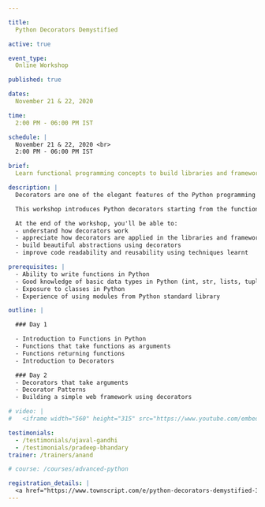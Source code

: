 ```yaml
---

title:
  Python Decorators Demystified

active: true

event_type:
  Online Workshop

published: true

dates:
  November 21 & 22, 2020

time:
  2:00 PM - 06:00 PM IST

schedule: |
  November 21 & 22, 2020 <br>
  2:00 PM - 06:00 PM IST

brief:
  Learn functional programming concepts to build libraries and frameworks with beautiful APIs.

description: |
  Decorators are one of the elegant features of the Python programming language. They are heavily used in modern libraries and frameworks to create elegant APIs.

  This workshop introduces Python decorators starting from the functional programming concepts to writing practical decorators using lot of examples and exercises.

  At the end of the workshop, you'll be able to:
  - understand how decorators work
  - appreciate how decorators are applied in the libraries and frameworks that you use
  - build beautiful abstractions using decorators
  - improve code readability and reusability using techniques learnt

prerequisites: |
  - Ability to write functions in Python
  - Good knowledge of basic data types in Python (int, str, lists, tuples)
  - Exposure to classes in Python
  - Experience of using modules from Python standard library

outline: |

  ### Day 1

  - Introduction to Functions in Python
  - Functions that take functions as arguments
  - Functions returning functions
  - Introduction to Decorators

  ### Day 2
  - Decorators that take arguments
  - Decorator Patterns
  - Building a simple web framework using decorators

# video: |
#   <iframe width="560" height="315" src="https://www.youtube.com/embed/cWKv39NdrWg?rel=0&controls=0&showinfo=0" frameborder="0" allowfullscreen></iframe>

testimonials:
  - /testimonials/ujaval-gandhi
  - /testimonials/pradeep-bhandary
trainer: /trainers/anand

# course: /courses/advanced-python

registration_details: |
  <a href="https://www.townscript.com/e/python-decorators-demystified-342444">Register</a>
---
```

